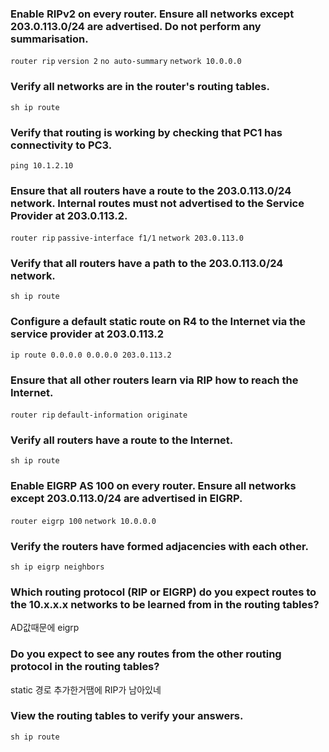 ### Enable RIPv2 on every router. Ensure all networks except 203.0.113.0/24 are advertised. Do not perform any summarisation.
`router rip`
`version 2`
`no auto-summary`
`network 10.0.0.0`

### Verify all networks are in the router's routing tables.
`sh ip route`

### Verify that routing is working by checking that PC1 has connectivity to РС3.
`ping 10.1.2.10`

### Ensure that all routers have a route to the 203.0.113.0/24 network. Internal routes must not advertised to the Service Provider at 203.0.113.2.
`router rip`
`passive-interface f1/1`
`network 203.0.113.0`

### Verify that all routers have a path to the 203.0.113.0/24 network.
`sh ip route`

### Configure a default static route on R4 to the Internet via the service provider at 203.0.113.2
`ip route 0.0.0.0 0.0.0.0 203.0.113.2`

### Ensure that all other routers learn via RIP how to reach the Internet.
`router rip`
`default-information originate`

### Verify all routers have a route to the Internet.
`sh ip route`

### Enable EIGRP AS 100 on every router. Ensure all networks except  203.0.113.0/24 are advertised in EIGRP.
`router eigrp 100`
`network 10.0.0.0`

### Verify the routers have formed adjacencies with each other.
`sh ip eigrp neighbors`

### Which routing protocol (RIP or EIGRP) do you expect routes to the  10.x.x.x networks to be learned from in the routing tables?
AD값때문에 eigrp

### Do you expect to see any routes from the other routing protocol in the routing tables?
static 경로 추가한거땜에 RIP가 남아있네

### View the routing tables to verify your answers.
`sh ip route`